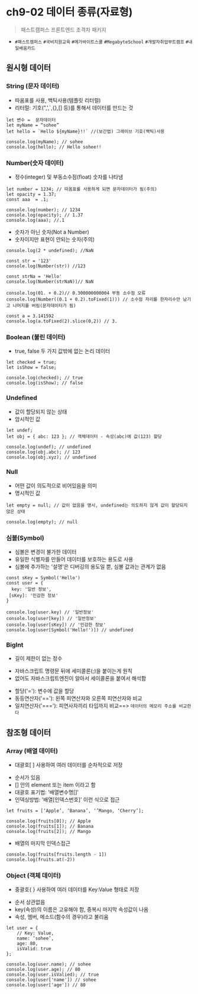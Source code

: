 # ch9-02 데이터 종류(자료형)
> 패스트캠퍼스 프론트엔드 초격차 패키지
* `#패스트캠퍼스` `#국비지원교육` `#메가바이트스쿨` `#MegabyteSchool` `#개발자취업부트캠프` `#내일배움카드`

## 원시형 데이터

### String (문자 데이터)
* 따옴표를 사용, 백틱사용(템플릿 리터럴)
* 리터럴: 기호(",',`,{},[] 등)를 통해서 데이터를 만드는 것
```
let 변수 =  문자데이터
let myName = “sohee”
let hello = `Hello ${myName}!!` //(보간법) 그레이브 기호(백틱)사용

console.log(myName); // sohee
console.log(hello); // Hello sohee!!
```

### Number(숫자 데이터)
* 정수(integer) 및 부동소수점(float) 숫자를 나타냄
```
let number = 1234; // 따옴표를 사용하게 되면 문자데이터가 됨(주의)
let opacity = 1.37;
const aaa  = .1;

console.log(number); // 1234
console.log(opacity); // 1.37
console.log(aaa); //.1
```

* 숫자가 아닌 숫자(Not a Number)
* 숫자이지만 표현이 안되는 숫자(주의)
```
console.log(2 * undefined); //NaN

const str = '123'
console.log(Number(str)) //123

const strNa = 'Hello'
console.log(Number(strNaN))// NaN

console.log(01. + 0.2)// 0.300000000004 부동 소수점 오류
console.log(Number((0.1 + 0.2).toFixed(1))) // 소수점 자리를 한자리수만 남기고 나머지를 버림(문자데이터가 됨)

const a = 3.141592
console.log(a.toFixed(2).slice(0,2)) // 3.

```

### Boolean (불린 데이터)
* true, false 두 가지 값밖에 없는 논리 데이터
```
let checked = true;
let isShow = false;

console.log(checked); // true
console.log(isShow); // false
```

### Undefined 
* 값이 할당되지 않는 상태
* 암시적인 값
```
let undef;
let obj = { abc: 123 }; // 객체데이터 - 속성(abc)에 값(123) 할당

console.log(undef); // undefined
console.log(obj.abc); // 123
console.log(obj.xyz); // undefined
```
### Null
* 어떤 값이 의도적으로 비어있음을 의미
* 명시적인 값
```
let empty = null; // 값이 없음을 명시, undefined는 의도하지 않게 값이 할당되지 않은 상태

console.log(empty); // null
```

### 심볼(Symbol)
- 심볼은 변경이 불가한 데이터
- 유일한 식별자를 만들어 데이터를 보호하는 용도로 사용
- 심볼에 추가하는 '설명'은 디버깅의 용도일 뿐, 심볼 값과는 관계가 없음

```
const sKey = Symbol('Hello')
const user = {
  key: '일반 정보',
 [sKey]: '민감한 정보'
}

console.log(user.key) // '일반정보'
console.log(user[key]) // '일반정보'
console.log(user[sKey]) // '민감한 정보'
console.log(user[Symbol('Hello!')]) // undefined
```

### BigInt
- 길이 제한이 없는 정수


* 자바스크립트 명령문 뒤에 세미콜론(;)을 붙이는게 원칙
* 없어도 자바스크립트엔진이 알아서 세이콜론을 붙여서 해석함
- 할당('='): 변수에 값을 할당
- 동등연산자('=='): 왼쪽 피연산자와 오른쪽 피연산자와 비교
- 일치연산자('==='): 피연사자끼리 타입까지 비교==> `데이터의 메모리 주소를 비교한다`

## 참조형 데이터

### Array (배열 데이터)
* 대괄호[ ] 사용하여 여러 데이터를 순차적으로 저장
- 순서가 있음
- [] 안의 element 또는 item 이라고 함
- 대괄호 표기법: '배열변수명[]' 
- 인덱싱방법: '배열[인덱스번호]' 이런 식으로 접근

```
let fruits = [‘Apple’, ‘Banana’, ‘’Mango, ‘Cherry’];

console.log(fruits[0]); // Apple
console.log(fruits[1]); // Banana
console.log(fruits[2]); // Mango
```

- 배열의 마지막 인덱스접근
```
console.log(fruits[fruits.length - 1])
console.log(fruits.at(-2))
```

### Object (객체 데이터)
* 중괄호{ } 사용하여 여러 데이터를 Key:Value 형태로 저장
- 순서 상관없음
- key(속성)의 이름은 고유해야 함, 중복시 마지막 속성값이 나옴
- 속성, 멤버, 메소드(함수의 경우)라고 불리움

```
let user = {
    // Key: Value,
    name: ‘sohee’,
    age: 80,
    isValid: true
};

console.log(user.name); // sohee
console.log(user.age); // 80
console.log(user.isValied); // true
console.log(user['name']) // sohee
console.log(user['age']) // 80

```


